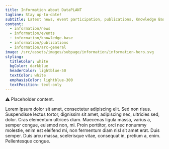 ```yaml
---
title: Information about DataPLANT
tagline: Stay up-to-date!
subtitle: Latest news, event participation, publications, Knowledge Base – here you’ll find information about DataPLANT’s latest endeavours.
content:
  - information/news
  - information/events
  - information/knowledge-base
  - information/publications
  - information/arc-general
image: /src/assets/images/subpage/information/information-hero.svg
styling:
  titleColor: white
  bgColor: darkblue
  headerColor: lightblue-50
  textColor: white
  emphasisColor: lightblue-300
  textPosition: text-only
---
```


⚠️ Placeholder content.

Lorem ipsum dolor sit amet, consectetur adipiscing elit. Sed non risus. Suspendisse lectus tortor, dignissim sit amet, adipiscing nec, ultricies sed, dolor. Cras elementum ultrices diam. Maecenas ligula massa, varius a, semper congue, euismod non, mi. Proin porttitor, orci nec nonummy molestie, enim est eleifend mi, non fermentum diam nisl sit amet erat. Duis semper. Duis arcu massa, scelerisque vitae, consequat in, pretium a, enim. Pellentesque congue.


